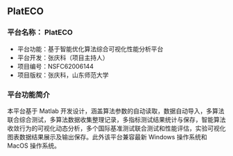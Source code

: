 ## PlatECO

### 平台名称： PlatECO

- 平台功能：基于智能优化算法综合可视化性能分析平台
- 平台开发：张庆科（项目主持人）
- 项目编号：NSFC62006144
- 项目版权：张庆科，山东师范大学

### 平台功能简介

本平台基于 Matlab 开发设计，涵盖算法参数的自动读取，数据自动导入，多算法联合综合测试，多算法数据收集整理记录，多指标测试结果统计与保存，智能算法收敛行为的可视化动态分析，多个国际基准测试联合测试和性能评估，实验可视化图表数据结果展示及输出保存。此外该平台兼容最新 Windows 操作系统和 MacOS 操作系统。
